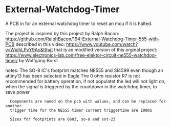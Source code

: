 # External-Watchdog-Timer
A PCB in for an external watchdog timer to reset an mcu if it is halted. 

The project is inspired by this project by Ralph Bacon: https://github.com/RalphBacon/194-External-Watchdog-Timer-555-with-PCB 
described in this video: https://www.youtube.com/watch?v=WpihLPvY9Ac&tthat 
that is an modified version of this orginal project: https://www.electronics-lab.com/free-elektor-circuit-ne555-watchdog-timer/ by Wolfgang Borst 

notes: 
      The SO-8 IC's footprint matches NE555 and SI4599 even though an attiny13 has been selected in Eagle
      The 0 ohm resistor R7 is not recommended for battery operation, if not populatet the led will not 
      light on, when the signal is triggered by the countdown in the watchdog timer, to save power
      
      Components are named on the pcb with walues, and can be replaced for another 
      trigger time for the NE555 timer current triggertime are 100mS
      
      Sizes for footprints are 0603, so-8 and sot-23
